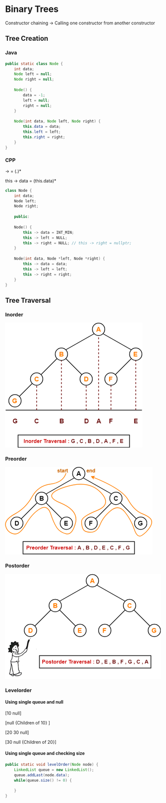 # Binary Trees

Constructor chaining -> Calling one constructor from another constructor  

## Tree Creation

### Java

```java
public static class Node {
    int data;  
    Node left = null;
    Node right = null;

    Node() {
        data = -1;
        left = null;
        right = null;
    }

    Node(int data, Node left, Node right) {  
        this.data = data;
        this.left = left;
        this.right = right;
    }
}  
```

### CPP

-> = (.)*

this -> data = (this.data)*

```CPP
class Node {
    int data;  
    Node left;
    Node right;

    public:

    Node() {
        this -> data = INT_MIN;
        this -> left = NULL;
        this -> right = NULL; // this -> right = nullptr;
    }

    Node(int data, Node *left, Node *right) {  
        this -> data = data;
        this -> left = left;
        this -> right = right;
    }
}  
```

## Tree Traversal

### Inorder

![Inorder](./res/inorder.png)

### Preorder

![Preorder](./res/preorder.png "Preorder")

### Postorder

![Postorder](./res/postorder.png)

### Levelorder

#### Using single queue and null

[10 null]

[null {Children of 10} ]

[20 30 null]

[30 null {Children of 20}]

#### Using single queue and checking size

```java
public static void levelOrder(Node node) {
    LinkedList queue = new LinkedList();
    queue.addLast(node.data);
    while(queue.size() != 0) {

    }
}
```
